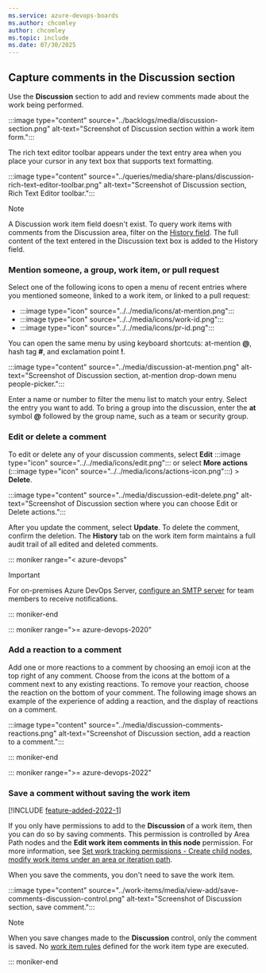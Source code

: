 ```yaml
---
ms.service: azure-devops-boards
ms.author: chcomley
author: chcomley
ms.topic: include
ms.date: 07/30/2025
---
```


## Capture comments in the Discussion section 

Use the **Discussion** section to add and review comments made about the work being performed.

:::image type="content" source="../backlogs/media/discussion-section.png" alt-text="Screenshot of Discussion section within a work item form.":::

The rich text editor toolbar appears under the text entry area when you place your cursor in any text box that supports text formatting.

:::image type="content" source="../queries/media/share-plans/discussion-rich-text-editor-toolbar.png" alt-text="Screenshot of Discussion section, Rich Text Editor toolbar.":::  

> [!NOTE]  
> A Discussion work item field doesn't exist. To query work items with comments from the Discussion area, filter on the [History field](../queries/history-and-auditing.md). The full content of the text entered in the Discussion text box is added to the History field.

### Mention someone, a group, work item, or pull request

Select one of the following icons to open a menu of recent entries where you mentioned someone, linked to a work item, or linked to a pull request:

- :::image type="icon" source="../../media/icons/at-mention.png":::
- :::image type="icon" source="../../media/icons/work-id.png":::
- :::image type="icon" source="../../media/icons/pr-id.png":::

You can open the same menu by using keyboard shortcuts: at-mention **@**, hash tag **#**, and exclamation point **!**.

:::image type="content" source="../media/discussion-at-mention.png" alt-text="Screenshot of Discussion section, at-mention drop-down menu people-picker.":::

Enter a name or number to filter the menu list to match your entry. Select the entry you want to add. To bring a group into the discussion, enter the **at** symbol **@** followed by the group name, such as a team or security group.

### Edit or delete a comment

To edit or delete any of your discussion comments, select **Edit** :::image type="icon" source="../../media/icons/edit.png"::: or select **More actions** (:::image type="icon" source="../../media/icons/actions-icon.png":::) > **Delete**.

:::image type="content" source="../media/discussion-edit-delete.png" alt-text="Screenshot of Discussion section where you can choose Edit or Delete actions.":::

After you update the comment, select **Update**. To delete the comment, confirm the deletion. The **History** tab on the work item form maintains a full audit trail of all edited and deleted comments.

::: moniker range="< azure-devops"

> [!IMPORTANT]  
> For on-premises Azure DevOps Server, [configure an SMTP server](/azure/devops/server/admin/setup-customize-alerts) for team members to receive notifications.

::: moniker-end

::: moniker range=">= azure-devops-2020"

### Add a reaction to a comment

Add one or more reactions to a comment by choosing an emoji icon at the top right of any comment. Choose from the icons at the bottom of a comment next to any existing reactions. To remove your reaction, choose the reaction on the bottom of your comment. The following image shows an example of the experience of adding a reaction, and the display of reactions on a comment.

:::image type="content" source="../media/discussion-comments-reactions.png" alt-text="Screenshot of Discussion section, add a reaction to a comment.":::  

::: moniker-end

::: moniker range=">= azure-devops-2022"

### Save a comment without saving the work item

[!INCLUDE [feature-added-2022-1](../../includes/feature-added-2022-1.md)]

If you only have permissions to add to the **Discussion** of a work item, then you can do so by saving comments. This permission is controlled by Area Path nodes and the **Edit work item comments in this node** permission. For more information, see [Set work tracking permissions - Create child nodes, modify work items under an area or iteration path](../../organizations/security/set-permissions-access-work-tracking.md#set-permissions-area-path).

When you save the comments, you don't need to save the work item.  

:::image type="content" source="../work-items/media/view-add/save-comments-discussion-control.png" alt-text="Screenshot of Discussion section, save comment.":::  

> [!NOTE]
> When you save changes made to the **Discussion** control, only the comment is saved. No [work item rules](../../organizations/settings/work/rule-reference.md) defined for the work item type are executed.

::: moniker-end
